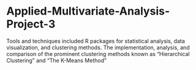 # Applied-Multivariate-Analysis-Project-3
Tools and techniques included R packages for statistical analysis, data visualization, and clustering methods. The implementation, analysis, and comparison of the prominent clustering methods known as “Hierarchical Clustering” and “The K-Means Method”
